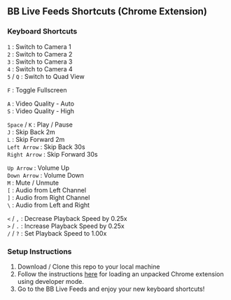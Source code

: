 ## BB Live Feeds Shortcuts (Chrome Extension)

### Keyboard Shortcuts

`1` : Switch to Camera 1  
`2` : Switch to Camera 2  
`3` : Switch to Camera 3  
`4` : Switch to Camera 4  
`5` / `Q` : Switch to Quad View

`F` : Toggle Fullscreen

`A` : Video Quality - Auto  
`S` : Video Quality - High

`Space` / `K` : Play / Pause  
`J` : Skip Back 2m  
`L` : Skip Forward 2m  
`Left Arrow` : Skip Back 30s  
`Right Arrow` : Skip Forward 30s

`Up Arrow` : Volume Up  
`Down Arrow` : Volume Down  
`M` : Mute / Unmute  
`[` : Audio from Left Channel  
`]` : Audio from Right Channel  
`\` : Audio from Left and Right

`<` / `,` : Decrease Playback Speed by 0.25x  
`>` / `.` : Increase Playback Speed by 0.25x  
`/` / `?` : Set Playback Speed to 1.00x

### Setup Instructions

1. Download / Clone this repo to your local machine
2. Follow the instructions [here](https://developer.chrome.com/extensions/getstarted) for loading an unpacked Chrome extension using developer mode.
3. Go to the BB Live Feeds and enjoy your new keyboard shortcuts!
